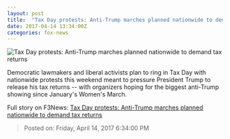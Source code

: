 ```yaml
---
layout: post
title:  "Tax Day protests: Anti-Trump marches planned nationwide to demand tax returns"
date: 2017-04-14 13:34:00Z
categories: fox-news
---
```


![Tax Day protests: Anti-Trump marches planned nationwide to demand tax returns](http://a57.foxnews.com/media2.foxnews.com/BrightCove/694940094001/2017/04/12/0/0/694940094001_5395564467001_5395515875001-vs.jpg?ve=1)

Democratic lawmakers and liberal activists plan to ring in Tax Day with nationwide protests this weekend meant to pressure President Trump to release his tax returns -- with organizers hoping for the biggest anti-Trump showing since January's Women's March.


Full story on F3News: [Tax Day protests: Anti-Trump marches planned nationwide to demand tax returns](http://www.f3nws.com/n/HhrRnC)

> Posted on: Friday, April 14, 2017 6:34:00 PM
